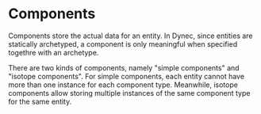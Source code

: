 # Components

Components store the actual data for an entity.
In Dynec, since entities are statically archetyped,
a component is only meaningful when specified togethre with an archetype.

There are two kinds of components, namely "simple components" and "isotope components".
For simple components, each entity cannot have
more than one instance for each component type.
Meanwhile, isotope components allow storing multiple instances
of the same component type for the same entity.

